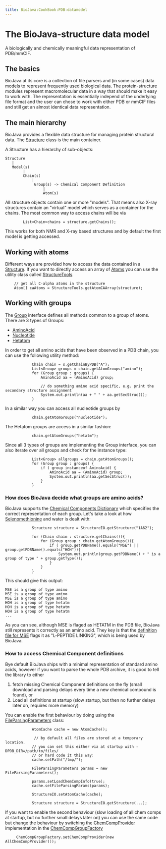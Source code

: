 ```yaml
---
title: BioJava:CookBook:PDB:datamodel
---
```


The BioJava-structure data model
================================

A biologically and chemically meaningful data representation of
PDB/mmCIF.

The basics
----------

BioJava at its core is a collection of file parsers and (in some cases)
data models to represent frequently used biological data. The
protein-structure modules represent macromolecular data in a way that
should make it easy to work with. The representation is essentially
independ of the underlying file format and the user can chose to work
with either PDB or mmCIF files and still get an almost identical data
representation.

The main hierarchy
------------------

BioJava provides a flexible data structure for managing protein
structural data. The
[Structure](http://www.biojava.org/docs/api/org/biojava/bio/structure/Structure.html)
class is the main container.

A Structure has a hierarchy of sub-objects:

    Structure
       |
       Model(s)
            |
            Chain(s)
                |
                 Group(s) -> Chemical Component Definition
                     |
                     Atom(s)

All structure objects contain one or more "models". That means also
X-ray structures contain an "virtual" model which serves as a container
for the chains. The most common way to access chains will be via

            List<Chain>chains = structure.getChains();

This works for both NMR and X-ray based structures and by default the
first model is getting accessed.

Working with atoms
------------------

Different ways are provided how to access the data contained in a
[Structure](http://www.biojava.org/docs/api/org/biojava/bio/structure/Structure.html).
If you want to directly access an array of
[Atoms](http://www.biojava.org/docs/api/org/biojava/bio/structure/Atom.html)
you can use the utility class called
[StructureTools](http://www.biojava.org/docs/api/org/biojava/bio/structure/StructureTools.html)


        // get all C-alpha atoms in the structure
        Atom[] caAtoms = StructureTools.getAtomCAArray(structure);

Working with groups
-------------------

The
[Group](http://www.biojava.org/docs/api/org/biojava/bio/structure/Group.html)
interface defines all methods common to a group of atoms. There are 3
types of Groups:

-   [AminoAcid](http://www.biojava.org/docs/api/org/biojava/bio/structure/AminoAcid.html)
-   [Nucleotide](http://www.biojava.org/docs/api/org/biojava/bio/structure/NucleotideImpl.html)
-   [Hetatom](http://www.biojava.org/docs/api/org/biojava/bio/structure/HetatomImpl.html)

In order to get all amino acids that have been observed in a PDB chain,
you can use the following utility method:

                Chain chain = s.getChainByPDB("A");
                List<Group> groups = chain.getAtomGroups("amino");
                for (Group group : groups) {
                    AminoAcid aa = (AminoAcid) group;

                    // do something amino acid specific, e.g. print the secondary structure assignment
                    System.out.println(aa + " " + aa.getSecStruc());
                }

In a similar way you can access all nucleotide groups by

                chain.getAtomGroups("nucleotide");

The Hetatom groups are access in a similar fashion:

                chain.getAtomGroups("hetatm");

Since all 3 types of groups are implementing the Group interface, you
can also iterate over all groups and check for the instance type:

                List<Group> allgroups = chain.getAtomGroups();
                for (Group group : groups) {
                    if ( group instanceof AminoAcid) {
                        AminoAcid aa = (AminoAcid) group;
                        System.out.println(aa.getSecStruc());
                    }
                }

### How does BioJava decide what groups are amino acids?

BioJava supports the [Chemical Components
Dictionary](http://www.wwpdb.org/ccd.html) which specifies the correct
representation of each group. Let's take a look at how
[Selenomethionine](http://en.wikipedia.org/wiki/Selenomethionine) and
water is dealt with:

                Structure structure = StructureIO.getStructure("1A62");
                        
                for (Chain chain : structure.getChains()){
                    for (Group group : chain.getAtomGroups()){
                        if ( group.getPDBName().equals("MSE") || group.getPDBName().equals("HOH")){
                            System.out.println(group.getPDBName() + " is a group of type " + group.getType());
                        }
                    }
                }

This should give this output:

    MSE is a group of type amino
    MSE is a group of type amino
    MSE is a group of type amino
    HOH is a group of type hetatm
    HOH is a group of type hetatm
    HOH is a group of type hetatm
    ...

As you can see, although MSE is flaged as HETATM in the PDB file,
BioJava still represents it correctly as an amino acid. They key is that
the [definition file for
MSE](http://www.rcsb.org/pdb/files/ligand/MSE.cif) flags it as
"L-PEPTIDE LINKING", which is being used by BioJava.

### How to access Chemical Component definitions

Bye default BioJava ships with a minimal representation of standard
amino acids, however if you want to parse the whole PDB archive, it is
good to tell the library to either

1.  fetch missing Chemical Component definitions on the fly (small
    download and parsing delays every time a new chemical compound is
    found), or
2.  Load all definitions at startup (slow startup, but then no further
    delays later on, requires more memory)

You can enable the first behaviour by doing using the
[FileParsingParameters](http://www.biojava.org/docs/api/org/biojava/bio/structure/io/FileParsingParameters.html)
class:

                AtomCache cache = new AtomCache();
                
                 // by default all files are stored at a temporary location.
                // you can set this either via at startup with -DPDB_DIR=/path/to/files/
                // or hard code it this way:
                cache.setPath("/tmp/");
                
                FileParsingParameters params = new FileParsingParameters();
                
                params.setLoadChemCompInfo(true);
                cache.setFileParsingParams(params);
                
                StructureIO.setAtomCache(cache);
                
                Structure structure = StructureIO.getStructure(...);

If you want to enable the second behaviour (slow loading of all chem
comps at startup, but no further small delays later on) you can use the
same code but change the behaviour by switching the
[ChemCompProvider](http://www.biojava.org/docs/api/org/biojava/bio/structure/io/mmcif/ChemCompProvider.html)
implementation in the
[ChemCompGroupFactory](http://www.biojava.org/docs/api/org/biojava/bio/structure/io/mmcif/ChemCompGroupFactory.html)

        
         ChemCompGroupFactory.setChemCompProvider(new AllChemCompProvider());
